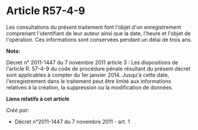 # Article R57-4-9

Les consultations du présent traitement font l'objet d'un enregistrement comprenant l'identifiant de leur auteur ainsi que la
date, l'heure et l'objet de l'opération. Ces informations sont conservées pendant un délai de trois ans.

**Nota:**

Décret n° 2011-1447 du 7 novembre 2011 article 3 : Les dispositions de l'article R. 57-4-9 du code de procédure pénale
résultant du présent décret sont applicables à compter du 1er janvier 2014. Jusqu'à cette date, l'enregistrement dans le
traitement peut être limité aux informations relatives à la création, la suppression ou la modification de données.

**Liens relatifs à cet article**

_Créé par_:

  - Décret n°2011-1447 du 7 novembre 2011 - art. 1
